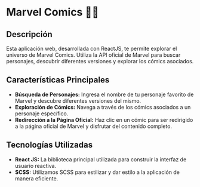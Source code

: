 # Marvel Comics 🦸‍♂️

## Descripción

Esta aplicación web, desarrollada con ReactJS, te permite explorar el universo de Marvel Comics. Utiliza la API oficial de Marvel para buscar personajes, descubrir diferentes versiones y explorar los cómics asociados.

## Características Principales

- **Búsqueda de Personajes:** Ingresa el nombre de tu personaje favorito de Marvel y descubre diferentes versiones del mismo.
- **Exploración de Cómics:** Navega a través de los cómics asociados a un personaje específico.
- **Redirección a la Página Oficial:** Haz clic en un cómic para ser redirigido a la página oficial de Marvel y disfrutar del contenido completo.

## Tecnologías Utilizadas

- **React JS:** La biblioteca principal utilizada para construir la interfaz de usuario reactiva.
- **SCSS:** Utilizamos SCSS para estilizar y dar estilo a la aplicación de manera eficiente.

 
 
